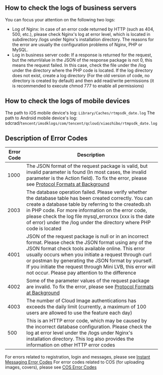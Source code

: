 ﻿## How to check the logs of business servers
 You can focus your attention on the following two logs:
- Log of Nginx: In case of an error code returned by HTTP (such as 404, 500, etc.), please check Nginx's log at error level, which is located in subdirectory /logs under Nginx's installation directory. The reasons for the error are usually the configuration problems of Nginx, PHP or MySQL.
- Log in business server code: If a response is returned for the request, but the returnValue in the JSON of the response package is not 0, this means the request failed. In this case, check the file under the /log under the directory where the PHP code is located. If the log directory does not exist, create a log directory (For the old version of code, no directory is created by default) and then add read/write permissions (it is recommended to execute chmod 777 to enable all permissions)

## How to check the logs of mobile devices
The path to iOS mobile device's log: `Library/Caches/rtmpsdk_date.log`
The path to Android mobile device's log: sdcrad/`tencent/imsdklogs/com/tencent/qcloud/xiaozhibo/rtmpsdk_date.log `

## Description of Error Codes

| Error Code | Description |
|---------|---------|
| 1000 | The JSON format of the request package is valid, but invalid parameter is found (In most cases, the invalid parameter is the Action field). To fix the error, please see [Protocol Formats at Background](https://www.qcloud.com/document/product/454/7895) |
| 2003| The database operation failed. Please verify whether the database table has been created correctly. You can create a database table by referring to the createdb.sh in PHP code. For more information on the error code, please check the log file mysql_errorxxx (xxx is the date of error) under the /log under the directory where PHP code is located |
| 4001| JSON of the request package is null or in an incorrect format. Please check the JSON format using any of the JSON format check tools available online. This error usually occurs when you initiate a request through curl or postman by generating the JSON format by yourself. If you initiate the request through Mini LVB, this error will not occur. Please pay attention to the difference |
| 4002| Some of the parameter values of the request package are invalid. To fix the error, please see [Protocol Formats at Background](https://www.qcloud.com/document/product/454/7895) |
| 4003| The number of Cloud Image authentications has exceeds the daily limit (currently, a maximum of 100 users are allowed to use the feature each day) |
| 500 | This is an HTTP error code, which may be caused by the incorrect database configuration. Please check the log at error level under the /logs under Nginx's installation directory. This log also provides the information on other HTTP error codes |

For errors related to registration, login and messages, please see [Instant Messaging Error Codes](https://www.qcloud.com/document/product/269/1671)
For error codes related to COS (for uploading images, covers), please see [COS Error Codes](https://www.qcloud.com/document/product/436/6281)
 
     

